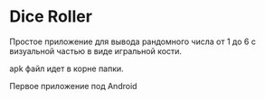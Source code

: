 # Dice Roller 

Простое приложение для вывода рандомного числа от 1 до 6 с визуальной частью в виде игральной кости.

apk файл идет в корне папки.

Первое приложение под Android

